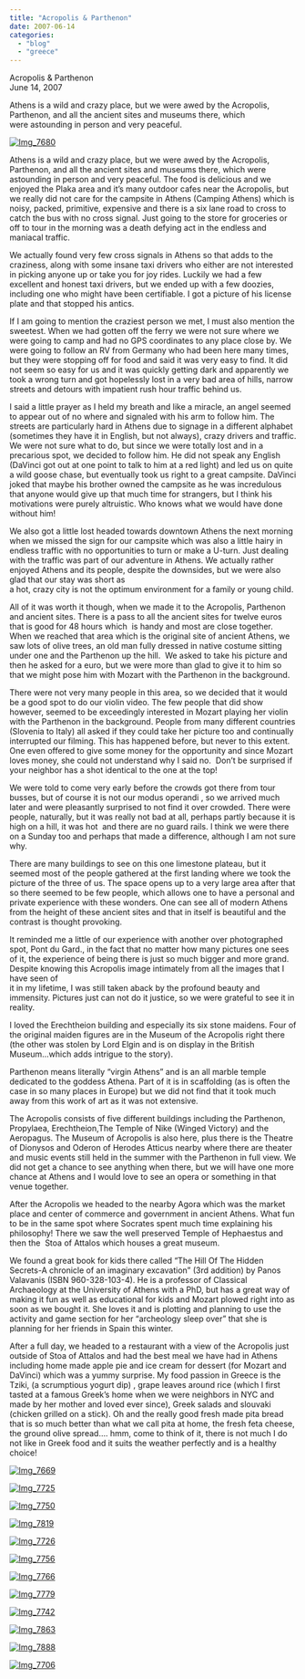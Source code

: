 ```yaml
---
title: "Acropolis & Parthenon"
date: 2007-06-14
categories: 
  - "blog"
  - "greece"
---
```


Acropolis & Parthenon  
June 14, 2007

Athens is a wild and crazy place, but we were awed by the Acropolis,  
Parthenon, and all the ancient sites and museums there, which  
were astounding in person and very peaceful.

<!--more-->

[![Img_7680](https://pub-ac94b3f306b24c0dba4238943c97f2e1.r2.dev/soultravelers3/images/2008/03/05/img_7680.png "Img_7680")](https://pub-ac94b3f306b24c0dba4238943c97f2e1.r2.dev/photos/uncategorized/2008/03/05/img_7680.png)

Athens is a wild and crazy place, but we were awed by the Acropolis, Parthenon, and all the ancient sites and museums there, which were astounding in person and very peaceful. The food is delicious and we enjoyed the Plaka area and it’s many outdoor cafes near the Acropolis, but we really did not care for the campsite in Athens (Camping Athens) which is noisy, packed, primitive, expensive and there is a six lane road to cross to catch the bus with no cross signal. Just going to the store for groceries or off to tour in the morning was a death defying act in the endless and maniacal traffic.

We actually found very few cross signals in Athens so that adds to the craziness, along with some insane taxi drivers who either are not interested in picking anyone up or take you for joy rides. Luckily we had a few excellent and honest taxi drivers, but we ended up with a few doozies, including one who might have been certifiable. I got a picture of his license plate and that stopped his antics.

If I am going to mention the craziest person we met, I must also mention the sweetest. When we had gotten off the ferry we were not sure where we were going to camp and had no GPS coordinates to any place close by. We were going to follow an RV from Germany who had been here many times, but they were stopping off for food and said it was very easy to find. It did not seem so easy for us and it was quickly getting dark and apparently we took a wrong turn and got hopelessly lost in a very bad area of hills, narrow streets and detours with impatient rush hour traffic behind us.

I said a little prayer as I held my breath and like a miracle, an angel seemed to appear out of no where and signaled with his arm to follow him. The streets are particularly hard in Athens due to signage in a different alphabet (sometimes they have it in English, but not always), crazy drivers and traffic. We were not sure what to do, but since we were totally lost and in a precarious spot, we decided to follow him. He did not speak any English (DaVinci got out at one point to talk to him at a red light) and led us on quite a wild goose chase, but eventually took us right to a great campsite. DaVinci joked that maybe his brother owned the campsite as he was incredulous that anyone would give up that much time for strangers, but I think his motivations were purely altruistic. Who knows what we would have done without him!

We also got a little lost headed towards downtown Athens the next morning when we missed the sign for our campsite which was also a little hairy in endless traffic with no opportunities to turn or make a U-turn. Just dealing with the traffic was part of our adventure in Athens. We actually rather enjoyed Athens and its people, despite the downsides, but we were also glad that our stay was short as  
a hot, crazy city is not the optimum environment for a family or young child.

All of it was worth it though, when we made it to the Acropolis, Parthenon and ancient sites. There is a pass to all the ancient sites for twelve euros that is good for 48 hours which  is handy and most are close together. When we reached that area which is the original site of ancient Athens, we saw lots of olive trees, an old man fully dressed in native costume sitting under one and the Parthenon up the hill.  We asked to take his picture and then he asked for a euro, but we were more than glad to give it to him so that we might pose him with Mozart with the Parthenon in the background.

There were not very many people in this area, so we decided that it would be a good spot to do our violin video. The few people that did show however, seemed to be exceedingly interested in Mozart playing her violin with the Parthenon in the background. People from many different countries (Slovenia to Italy) all asked if they could take her picture too and continually interrupted our filming. This has happened before, but never to this extent. One even offered to give some money for the opportunity and since Mozart loves money, she could not understand why I said no.  Don’t be surprised if your neighbor has a shot identical to the one at the top!

We were told to come very early before the crowds got there from tour busses, but of course it is not our modus operandi , so we arrived much later and were pleasantly surprised to not find it over crowded. There were people, naturally, but it was really not bad at all, perhaps partly because it is high on a hill, it was hot  and there are no guard rails. I think we were there on a Sunday too and perhaps that made a difference, although I am not sure why.

There are many buildings to see on this one limestone plateau, but it seemed most of the people gathered at the first landing where we took the picture of the three of us. The space opens up to a very large area after that so there seemed to be few people, which allows one to have a personal and private experience with these wonders. One can see all of modern Athens from the height of these ancient sites and that in itself is beautiful and the contrast is thought provoking.

It reminded me a little of our experience with another over photographed spot, Pont du Gard., in the fact that no matter how many pictures one sees of it, the experience of being there is just so much bigger and more grand. Despite knowing this Acropolis image intimately from all the images that I have seen of  
it in my lifetime, I was still taken aback by the profound beauty and immensity. Pictures just can not do it justice, so we were grateful to see it in reality.

I loved the Erechtheion building and especially its six stone maidens. Four of the original maiden figures are in the Museum of the Acropolis right there (the other was stolen by Lord Elgin and is on display in the British Museum...which adds intrigue to the story).

Parthenon means literally “virgin Athens” and is an all marble temple dedicated to the goddess Athena. Part of it is in scaffolding (as is often the case in so many places in Europe) but we did not find that it took much away from this work of art as it was not extensive.

The Acropolis consists of five different buildings including the Parthenon, Propylaea, Erechtheion,The Temple of Nike (Winged Victory) and the Aeropagus. The Museum of Acropolis is also here, plus there is the Theatre of Dionysos and Oderon of Herodes Atticus nearby where there are theater and music events still held in the summer with the Parthenon in full view. We did not get a chance to see anything when there, but we will have one more chance at Athens and I would love to see an opera or something in that venue together.

After the Acropolis we headed to the nearby Agora which was the market place and center of commerce and government in ancient Athens. What fun to be in the same spot where Socrates spent much time explaining his philosophy! There we saw the well preserved Temple of Hephaestus and then the  Stoa of Attalos which houses a great museum.

We found a great book for kids there called “The Hill Of The Hidden Secrets-A chronicle of an imaginary excavation” (3rd addition) by Panos Valavanis (ISBN 960-328-103-4). He is a professor of Classical Archaeology at the University of Athens with a PhD, but has a great way of making it fun as well as educational for kids and Mozart plowed right into as soon as we bought it. She loves it and is plotting and planning to use the activity and game section for her “archeology sleep over” that she is planning for her friends in Spain this winter.

After a full day, we headed to a restaurant with a view of the Acropolis just outside of Stoa of Attalos and had the best meal we have had in Athens including home made apple pie and ice cream for dessert (for Mozart and DaVinci) which was a yummy surprise. My food passion in Greece is the Tziki, (a scrumptious yogurt dip) , grape leaves around rice (which I first tasted at a famous Greek’s home when we were neighbors in NYC and made by her mother and loved ever since), Greek salads and slouvaki (chicken grilled on a stick). Oh and the really good fresh made pita bread that is so much better than what we call pita at home, the fresh feta cheese, the ground olive spread.... hmm, come to think of it, there is not much I do not like in Greek food and it suits the weather perfectly and is a healthy choice!

[![Img_7669](https://pub-ac94b3f306b24c0dba4238943c97f2e1.r2.dev/soultravelers3/images/2008/03/05/img_7669.png "Img_7669")](https://pub-ac94b3f306b24c0dba4238943c97f2e1.r2.dev/photos/uncategorized/2008/03/05/img_7669.png)

[![Img_7725](https://pub-ac94b3f306b24c0dba4238943c97f2e1.r2.dev/soultravelers3/images/2008/03/05/img_7725.png "Img_7725")](https://pub-ac94b3f306b24c0dba4238943c97f2e1.r2.dev/photos/uncategorized/2008/03/05/img_7725.png)

[![Img_7750](https://pub-ac94b3f306b24c0dba4238943c97f2e1.r2.dev/soultravelers3/images/2008/03/05/img_7750.png "Img_7750")](https://pub-ac94b3f306b24c0dba4238943c97f2e1.r2.dev/photos/uncategorized/2008/03/05/img_7750.png)

[![Img_7819](https://pub-ac94b3f306b24c0dba4238943c97f2e1.r2.dev/soultravelers3/images/2008/03/05/img_7819.png "Img_7819")](https://pub-ac94b3f306b24c0dba4238943c97f2e1.r2.dev/photos/uncategorized/2008/03/05/img_7819.png)

[![Img_7726](https://pub-ac94b3f306b24c0dba4238943c97f2e1.r2.dev/soultravelers3/images/2008/03/05/img_7726.png "Img_7726")](https://pub-ac94b3f306b24c0dba4238943c97f2e1.r2.dev/photos/uncategorized/2008/03/05/img_7726.png)

[![Img_7756](https://pub-ac94b3f306b24c0dba4238943c97f2e1.r2.dev/soultravelers3/images/2008/03/05/img_7756.png "Img_7756")](https://pub-ac94b3f306b24c0dba4238943c97f2e1.r2.dev/photos/uncategorized/2008/03/05/img_7756.png)

[![Img_7766](https://pub-ac94b3f306b24c0dba4238943c97f2e1.r2.dev/soultravelers3/images/2008/03/05/img_7766.png "Img_7766")](https://pub-ac94b3f306b24c0dba4238943c97f2e1.r2.dev/photos/uncategorized/2008/03/05/img_7766.png)

[![Img_7779](https://pub-ac94b3f306b24c0dba4238943c97f2e1.r2.dev/soultravelers3/images/2008/03/05/img_7779.png "Img_7779")](https://pub-ac94b3f306b24c0dba4238943c97f2e1.r2.dev/photos/uncategorized/2008/03/05/img_7779.png)

[![Img_7742](https://pub-ac94b3f306b24c0dba4238943c97f2e1.r2.dev/soultravelers3/images/2008/03/05/img_7742.png "Img_7742")](https://pub-ac94b3f306b24c0dba4238943c97f2e1.r2.dev/photos/uncategorized/2008/03/05/img_7742.png)

[![Img_7863](https://pub-ac94b3f306b24c0dba4238943c97f2e1.r2.dev/soultravelers3/images/2008/03/05/img_7863.png "Img_7863")](https://pub-ac94b3f306b24c0dba4238943c97f2e1.r2.dev/photos/uncategorized/2008/03/05/img_7863.png)

[![Img_7888](https://pub-ac94b3f306b24c0dba4238943c97f2e1.r2.dev/soultravelers3/images/2008/03/05/img_7888.png "Img_7888")](https://pub-ac94b3f306b24c0dba4238943c97f2e1.r2.dev/photos/uncategorized/2008/03/05/img_7888.png)

[![Img_7706](https://pub-ac94b3f306b24c0dba4238943c97f2e1.r2.dev/soultravelers3/images/2008/03/05/img_7706.png "Img_7706")](https://pub-ac94b3f306b24c0dba4238943c97f2e1.r2.dev/photos/uncategorized/2008/03/05/img_7706.png)
